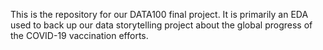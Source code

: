 This is the repository for our DATA100 final project.
It is primarily an EDA used to back up our data storytelling project about the global progress of the COVID-19 vaccination efforts. 
